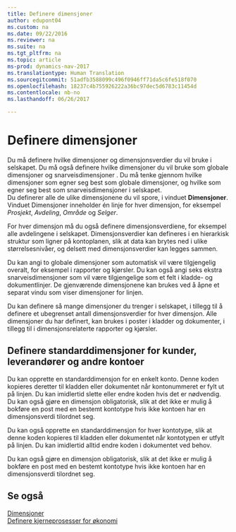 ```yaml
---
title: Definere dimensjoner
author: edupont04
ms.custom: na
ms.date: 09/22/2016
ms.reviewer: na
ms.suite: na
ms.tgt_pltfrm: na
ms.topic: article
ms-prod: dynamics-nav-2017
ms.translationtype: Human Translation
ms.sourcegitcommit: 51adfb3588099c496f0946ff71da5c6fe518f070
ms.openlocfilehash: 18237c4b755926222a36bc97dec5d6783c11454d
ms.contentlocale: nb-no
ms.lasthandoff: 06/26/2017

---
```


# <a name="set-up-dimensions"></a>Definere dimensjoner
Du må definere hvilke dimensjoner og dimensjonsverdier du vil bruke i selskapet. Du må også definere hvilke dimensjoner du vil bruke som globale dimensjoner og snarveisdimensjoner . Du må tenke gjennom hvilke dimensjoner som egner seg best som globale dimensjoner, og hvilke som egner seg best som snarveisdimensjoner i selskapet.  
Du definerer alle de ulike dimensjonene du vil spore, i vinduet **Dimensjoner**. Vinduet Dimensjoner inneholder én linje for hver dimensjon, for eksempel *Prosjekt*, *Avdeling*, *Område* og *Selger*.  

For hver dimensjon må du også definere dimensjonsverdiene, for eksempel alle avdelingene i selskapet. Dimensjonsverdier kan defineres i en hierarkisk struktur som ligner på kontoplanen, slik at data kan brytes ned i ulike størrelsesnivåer, og delsett med dimensjonsverdier kan legges sammen.  

Du kan angi to globale dimensjoner som automatisk vil være tilgjengelig overalt, for eksempel i rapporter og kjørsler. Du kan også angi seks ekstra snarveisdimensjoner som vil være tilgjengelige som et felt i kladde- og dokumentlinjer. De gjenværende dimensjonene kan brukes ved å åpne et separat vindu som viser dimensjoner for linjen.  

Du kan definere så mange dimensjoner du trenger i selskapet, i tillegg til å definere et ubegrenset antall dimensjonsverdier for hver dimensjon. Alle dimensjoner du har definert, kan brukes i poster i kladder og dokumenter, i tillegg til i dimensjonsrelaterte rapporter og kjørsler.  

## <a name="set-up-default-dimensions-for-customers-vendors-and-other-accounts"></a>Definere standarddimensjoner for kunder, leverandører og andre kontoer
Du kan opprette en standarddimensjon for en enkelt konto. Denne koden kopieres deretter til kladden eller dokumentet når kontonummeret er fylt ut på linjen. Du kan imidlertid slette eller endre koden hvis det er nødvendig. Du kan også gjøre en dimensjon obligatorisk, slik at det ikke er mulig å bokføre en post med en bestemt kontotype hvis ikke kontoen har en dimensjonsverdi tilordnet seg.  

Du kan også opprette en standarddimensjon for hver kontotype, slik at denne koden kopieres til kladden eller dokumentet når kontotypen er utfylt på linjen. Du kan imidlertid alltid endre koden i dokumentet ved behov.  

Du kan også gjøre en dimensjon obligatorisk, slik at det ikke er mulig å bokføre en post med en bestemt kontotype hvis ikke kontoen har en dimensjonsverdi tilordnet seg.

## <a name="see-also"></a>Se også
[Dimensjoner](finance-setup-dimensions.md)  
[Definere kjerneprosesser for økonomi](finance-setup-setup-finance-setup.md)

